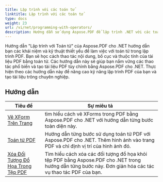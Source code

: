 ```yaml
---
title: Lập trình với các toán tử
linktitle: Lập trình với các toán tử
type: docs
weight: 23
url: /vi/net/programming-with-operators/
description: Hướng dẫn sử dụng Aspose.PDF để lập trình .NET với các toán tử sẽ hướng dẫn bạn các kỹ thuật cần thiết để làm việc với các toán tử trong lập trình PDF.
---
```


Hướng dẫn "Lập trình với Toán tử" của Aspose.PDF cho .NET hướng dẫn bạn các khái niệm và kỹ thuật thiết yếu để làm việc với toán tử trong lập trình PDF. Bạn sẽ học cách thao tác nội dung, bố cục và thuộc tính của tài liệu PDF bằng toán tử. Các hướng dẫn này sẽ giúp bạn nắm vững các thao tác phổ biến và tạo tài liệu PDF tùy chỉnh bằng Aspose.PDF cho .NET. Thực hiện theo các hướng dẫn này để nâng cao kỹ năng lập trình PDF của bạn và tạo tài liệu trông chuyên nghiệp.

## Hướng dẫn
| Tiêu đề | Sự miêu tả |
| --- | --- | 
| [Vẽ XForm Trên Trang](./draw-xform-on-page/) | tìm hiểu cách vẽ XForms trong PDF bằng Aspose.PDF cho .NET với hướng dẫn từng bước toàn diện này. |  
| [Toán tử PDF](./pdf-operators/) | Hướng dẫn từng bước sử dụng toán tử PDF với Aspose.PDF cho .NET. Thêm hình ảnh vào trang PDF và chỉ định vị trí của hình ảnh đó. |  
| [Xóa Đối Tượng Đồ Họa Trong Tệp PDF](./remove-graphics-objects/) | Tìm hiểu cách xóa các đối tượng đồ họa khỏi tệp PDF bằng Aspose.PDF cho .NET trong hướng dẫn từng bước này. Đơn giản hóa các tác vụ thao tác PDF của bạn. |  